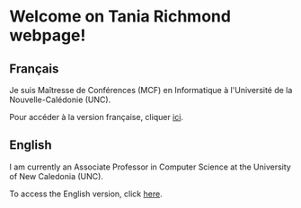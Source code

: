 # Welcome on Tania Richmond webpage!

## Français

Je suis Maîtresse de Conférences (MCF) en Informatique à l'Université de la Nouvelle-Calédonie (UNC).

Pour accéder à la version française, cliquer [ici](/accueil.md).

## English

I am currently an Associate Professor in Computer Science at the University of New Caledonia (UNC).

To access the English version, click [here](/home.md).
